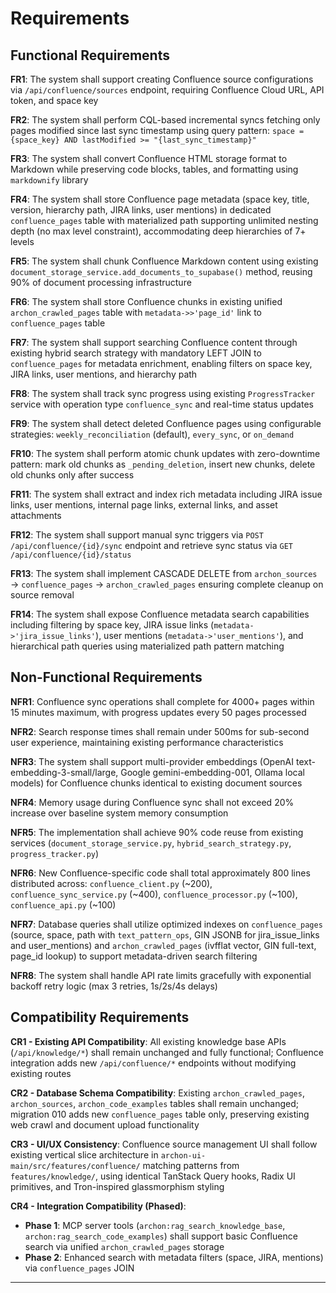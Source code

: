 # Requirements

## Functional Requirements

**FR1**: The system shall support creating Confluence source configurations via `/api/confluence/sources` endpoint, requiring Confluence Cloud URL, API token, and space key

**FR2**: The system shall perform CQL-based incremental syncs fetching only pages modified since last sync timestamp using query pattern: `space = {space_key} AND lastModified >= "{last_sync_timestamp}"`

**FR3**: The system shall convert Confluence HTML storage format to Markdown while preserving code blocks, tables, and formatting using `markdownify` library

**FR4**: The system shall store Confluence page metadata (space key, title, version, hierarchy path, JIRA links, user mentions) in dedicated `confluence_pages` table with materialized path supporting unlimited nesting depth (no max level constraint), accommodating deep hierarchies of 7+ levels

**FR5**: The system shall chunk Confluence Markdown content using existing `document_storage_service.add_documents_to_supabase()` method, reusing 90% of document processing infrastructure

**FR6**: The system shall store Confluence chunks in existing unified `archon_crawled_pages` table with `metadata->>'page_id'` link to `confluence_pages` table

**FR7**: The system shall support searching Confluence content through existing hybrid search strategy with mandatory LEFT JOIN to `confluence_pages` for metadata enrichment, enabling filters on space key, JIRA links, user mentions, and hierarchy path

**FR8**: The system shall track sync progress using existing `ProgressTracker` service with operation type `confluence_sync` and real-time status updates

**FR9**: The system shall detect deleted Confluence pages using configurable strategies: `weekly_reconciliation` (default), `every_sync`, or `on_demand`

**FR10**: The system shall perform atomic chunk updates with zero-downtime pattern: mark old chunks as `_pending_deletion`, insert new chunks, delete old chunks only after success

**FR11**: The system shall extract and index rich metadata including JIRA issue links, user mentions, internal page links, external links, and asset attachments

**FR12**: The system shall support manual sync triggers via `POST /api/confluence/{id}/sync` endpoint and retrieve sync status via `GET /api/confluence/{id}/status`

**FR13**: The system shall implement CASCADE DELETE from `archon_sources` → `confluence_pages` → `archon_crawled_pages` ensuring complete cleanup on source removal

**FR14**: The system shall expose Confluence metadata search capabilities including filtering by space key, JIRA issue links (`metadata->'jira_issue_links'`), user mentions (`metadata->'user_mentions'`), and hierarchical path queries using materialized path pattern matching

## Non-Functional Requirements

**NFR1**: Confluence sync operations shall complete for 4000+ pages within 15 minutes maximum, with progress updates every 50 pages processed

**NFR2**: Search response times shall remain under 500ms for sub-second user experience, maintaining existing performance characteristics

**NFR3**: The system shall support multi-provider embeddings (OpenAI text-embedding-3-small/large, Google gemini-embedding-001, Ollama local models) for Confluence chunks identical to existing document sources

**NFR4**: Memory usage during Confluence sync shall not exceed 20% increase over baseline system memory consumption

**NFR5**: The implementation shall achieve 90% code reuse from existing services (`document_storage_service.py`, `hybrid_search_strategy.py`, `progress_tracker.py`)

**NFR6**: New Confluence-specific code shall total approximately 800 lines distributed across: `confluence_client.py` (~200), `confluence_sync_service.py` (~400), `confluence_processor.py` (~100), `confluence_api.py` (~100)

**NFR7**: Database queries shall utilize optimized indexes on `confluence_pages` (source, space, path with `text_pattern_ops`, GIN JSONB for jira_issue_links and user_mentions) and `archon_crawled_pages` (ivfflat vector, GIN full-text, page_id lookup) to support metadata-driven search filtering

**NFR8**: The system shall handle API rate limits gracefully with exponential backoff retry logic (max 3 retries, 1s/2s/4s delays)

## Compatibility Requirements

**CR1 - Existing API Compatibility**: All existing knowledge base APIs (`/api/knowledge/*`) shall remain unchanged and fully functional; Confluence integration adds new `/api/confluence/*` endpoints without modifying existing routes

**CR2 - Database Schema Compatibility**: Existing `archon_crawled_pages`, `archon_sources`, `archon_code_examples` tables shall remain unchanged; migration 010 adds new `confluence_pages` table only, preserving existing web crawl and document upload functionality

**CR3 - UI/UX Consistency**: Confluence source management UI shall follow existing vertical slice architecture in `archon-ui-main/src/features/confluence/` matching patterns from `features/knowledge/`, using identical TanStack Query hooks, Radix UI primitives, and Tron-inspired glassmorphism styling

**CR4 - Integration Compatibility (Phased)**:
- **Phase 1**: MCP server tools (`archon:rag_search_knowledge_base`, `archon:rag_search_code_examples`) shall support basic Confluence search via unified `archon_crawled_pages` storage
- **Phase 2**: Enhanced search with metadata filters (space, JIRA, mentions) via `confluence_pages` JOIN

---
